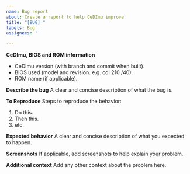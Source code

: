 ```yaml
---
name: Bug report
about: Create a report to help CeDImu improve
title: "[BUG] "
labels: Bug
assignees: ''

---
```


**CeDImu, BIOS and ROM information**
 - CeDImu version (with branch and commit when built).
 - BIOS used (model and revision. e.g. cdi 210 /40).
 - ROM name (if applicable).

**Describe the bug**
A clear and concise description of what the bug is.

**To Reproduce**
Steps to reproduce the behavior:
1. Do this.
2. Then this.
3. etc.

**Expected behavior**
A clear and concise description of what you expected to happen.

**Screenshots**
If applicable, add screenshots to help explain your problem.

**Additional context**
Add any other context about the problem here.
